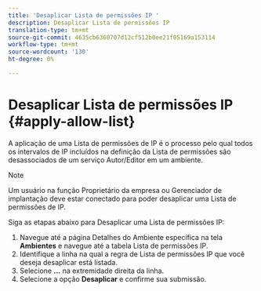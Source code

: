 ```yaml
---
title: 'Desaplicar Lista de permissões IP '
description: Desaplicar Lista de permissões IP
translation-type: tm+mt
source-git-commit: 4635cb6360707d12cf512b0ee21f05169a153114
workflow-type: tm+mt
source-wordcount: '130'
ht-degree: 0%

---
```



# Desaplicar Lista de permissões IP {#apply-allow-list}

A aplicação de uma Lista de permissões de IP é o processo pelo qual todos os intervalos de IP incluídos na definição da Lista de permissões são desassociados de um serviço Autor/Editor em um ambiente.

>[!NOTE]
>Um usuário na função Proprietário da empresa ou Gerenciador de implantação deve estar conectado para poder desaplicar uma Lista de permissões de IP.

Siga as etapas abaixo para Desaplicar uma Lista de permissões IP:

1. Navegue até a página Detalhes do Ambiente específica na tela **Ambientes** e navegue até a tabela Lista de permissões IP.
1. Identifique a linha na qual a regra de Lista de permissões IP que você deseja desaplicar está listada.
1. Selecione **...** na extremidade direita da linha.
1. Selecione a opção **Desaplicar** e confirme sua submissão.
